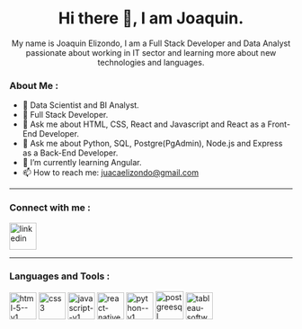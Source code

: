 
<div>
    <h1 align="center">Hi there 👋, I am Joaquin.</h1>
    <p align="center">My name is Joaquin Elizondo, I am a Full Stack Developer and Data Analyst passionate about working in IT sector and learning more about new technologies and languages.</p>




### About Me :


- 🔭 Data Scientist and BI Analyst.
- 🔭 Full Stack Developer.
- 💬 Ask me about HTML, CSS, React and Javascript and React as a Front-End Developer.
- 💬 Ask me about Python, SQL, Postgre(PgAdmin), Node.js and Express as a Back-End Developer.
- 🌱 I’m currently learning Angular.
- 📫 How to reach me: juacaelizondo@gmail.com

---

### Connect with me :

<a href=https://www.linkedin.com/in/joaquin-elizondo-b155083a/><img width="48" height="48" src="https://img.icons8.com/fluency/48/linkedin.png"  alt="linkedin"/></a>

---

### Languages and Tools :
<div class="iconos">
    
<img width="48" height="48" src="https://img.icons8.com/color/48/html-5--v1.png" alt="html-5--v1"/>

<img width="48" height="48" src="https://img.icons8.com/color/48/css3.png" alt="css3"/>

<img width="48" height="48" src="https://img.icons8.com/color/48/javascript--v1.png" alt="javascript--v1"/>

<img width="48" height="48" src="https://img.icons8.com/color/48/react-native.png" alt="react-native"/>

<img width="48" height="48" src="https://img.icons8.com/color/48/python--v1.png" alt="python--v1"/>

<img width="50" height="50" src="https://img.icons8.com/ios-filled/50/postgreesql.png" alt="postgreesql"/>

<img width="48" height="48" src="https://img.icons8.com/color/48/tableau-software.png" alt="tableau-software"/>
</div>
